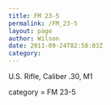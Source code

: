 ```yaml
---
title: FM 23-5
permalink: /FM_23-5
layout: page
author: Wilson
date: 2011-09-24T02:58:03Z
category: 
---
```

U.S. Rifle, Caliber .30, M1

<DPL>category = FM 23-5</DPL>

